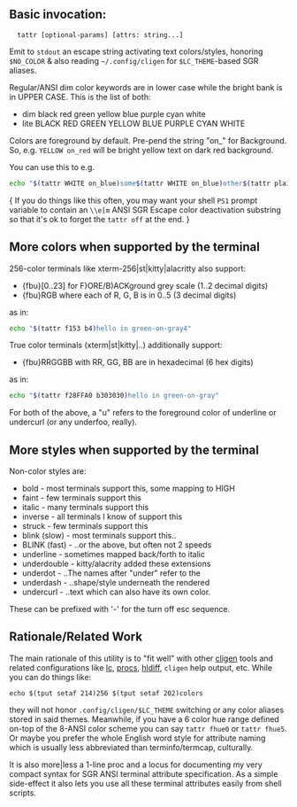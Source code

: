Basic invocation:
-----------------
```
  tattr [optional-params] [attrs: string...]
```
Emit to `stdout` an escape string activating text colors/styles, honoring
`$NO_COLOR` & also reading `~/.config/cligen` for `$LC_THEME`-based SGR aliases.

Regular/ANSI dim color keywords are in lower case while the bright bank is in
UPPER CASE.  This is the list of both:
 * dim   black red green yellow blue purple cyan white
 * lite  BLACK RED GREEN YELLOW BLUE PURPLE CYAN WHITE

Colors are foreground by default.  Pre-pend the string "on_" for Background.
So, e.g. `YELLOW on_red` will be bright yellow text on dark red background.

You can use this to e.g.
```sh
echo "$(tattr WHITE on_blue)some$(tattr WHITE on_blue)other$(tattr plain)"
```
{ If you do things like this often, you may want your shell `PS1` prompt
variable to contain an `\\e[m` ANSI SGR Escape color deactivation substring
so that it's ok to forget the `tattr off` at the end. }

More colors when supported by the terminal
------------------------------------------

256-color terminals like xterm-256|st|kitty|alacritty also support:

 * {fbu}[0..23] for F)ORE/B)ACKground grey scale (1..2 decimal digits)
 * {fbu}RGB where each of R, G, B is in 0..5 (3 decimal digits)

as in:
```sh
echo "$(tattr f153 b4)hello in green-on-gray4"
```

True color terminals (xterm|st|kitty|..) additionally support:
 * {fbu}RRGGBB with RR, GG, BB are in hexadecimal (6 hex digits)

as in:
```sh
echo "$(tattr f28FFA0 b303030)hello in green-on-gray"
```
For both of the above, a "u" refers to the foreground color of underline or
undercurl (or any underfoo, really).

More styles when supported by the terminal
------------------------------------------

Non-color styles are:
 * bold - most terminals support this, some mapping to HIGH
 * faint - few terminals support this
 * italic - many terminals support this
 * inverse - all terminals I know of support this
 * struck - few terminals support this
 * blink (slow) - most terminals support this..
 * BLINK (fast) - ..or the above, but often not 2 speeds
 * underline - sometimes mapped back/forth to italic
 * underdouble - kitty/alacrity added these extensions
 * underdot - ..The names after "under" refer to the
 * underdash - ..shape/style underneath the rendered
 * undercurl - ..text which can also have its own color.

These can be prefixed with '-' for the turn off esc sequence.

Rationale/Related Work
----------------------

The main rationale of this utility is to "fit well" with other
[cligen](https://github.com/c-blake/cligen) tools and related configurations
like [lc](https://github.com/c-blake/lc),
[procs](https://github.com/c-blake/procs),
[hldiff](https://github.com/c-blake/hldiff), `cligen` help output, etc.
While you can do things like:
```
echo $(tput setaf 214)256 $(tput setaf 202)colors
```
they will not honor `.config/cligen/$LC_THEME` switching or any color aliases
stored in said themes.  Meanwhile, if you have a 6 color hue range defined
on-top of the 8-ANSI color scheme you can say `tattr fhue0` or `tattr fhue5`.
Or maybe you prefer the whole English word style for attribute naming which
is usually less abbreviated than terminfo/termcap, culturally.

It is also more|less a 1-line proc and a locus for documenting my very compact
syntax for SGR ANSI terminal attribute specification.  As a simple side-effect
it also lets you use all these terminal attributes easily from shell scripts.
